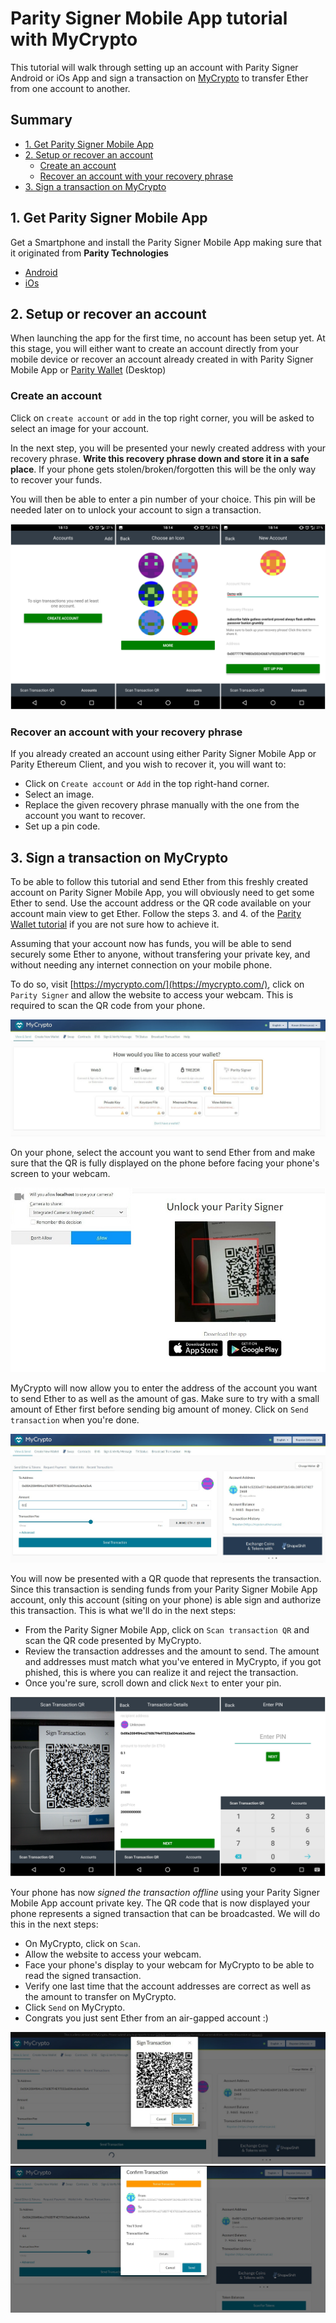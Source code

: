 # Parity Signer Mobile App tutorial with MyCrypto


This tutorial will walk through setting up an account with Parity Signer Android or iOs App and sign a transaction on [MyCrypto](https://mycrypto.com/) to transfer Ether from one account to another.

## Summary
- [1. Get Parity Signer Mobile App](#1-get-parity-signer-mobile-app)
- [2. Setup or recover an account](#2-setup-or-recover-an-account)
  - [Create an account](#create-an-account)
  - [Recover an account with your recovery phrase](#recover-an-account)
- [3. Sign a transaction on MyCrypto](#3-sign-a-transaction-on-mycrypto)


## 1. Get Parity Signer Mobile App
Get a Smartphone and install the Parity Signer Mobile App making sure that it originated from **Parity Technologies**
- [Android](https://play.google.com/store/apps/details?id=com.nativesigner)
- [iOs](https://itunes.apple.com/us/app/parity-signer/id1218174838)


## 2. Setup or recover an account
When launching the app for the first time, no account has been setup yet. At this stage, you will either want to create an account directly from your mobile device or recover an account already created in with Parity Signer Mobile App or [Parity Wallet](https://wiki.parity.io/Parity-Wallet) (Desktop)
 
### Create an account
 
Click on `create account` or `add` in the top right corner, you will be asked to select an image for your account.

In the next step, you will be presented your newly created address with your recovery phrase.
**Write this recovery phrase down and store it in a safe place**.
If your phone gets stolen/broken/forgotten this will be the only way to recover your funds.

You will then be able to enter a pin number of your choice. This pin will be needed later on to unlock your account to sign a transaction.

![create account](images/Parity-Signer-android-0.png)


### Recover an account with your recovery phrase

If you already created an account using either Parity Signer Mobile App or Parity Ethereum Client, and you wish to recover it, you will want to:
- Click on `Create account` or `Add` in the top right-hand corner.
- Select an image.
- Replace the given recovery phrase manually with the one from the account you want to recover.
- Set up a pin code.


## 3. Sign a transaction on MyCrypto

To be able to follow this tutorial and send Ether from this freshly created account on Parity Signer Mobile App, you will obviously need to get some Ether to send. Use the account address or the QR code available on your account main view to get Ether. Follow the steps 3. and 4. of the [Parity Wallet tutorial](Parity-Signer-Mobile-App-Parity-Wallet-tutorial#3-attach-a-parity-signer-mobile-app-account-to-parity-wallet) if you are not sure how to achieve it.

Assuming that your account now has funds, you will be able to send securely some Ether to anyone, without transfering your private key, and without needing any internet connection on your mobile phone.

To do so, visit [https://mycrypto.com/](https://mycrypto.com/), click on `Parity Signer` and allow the website to access your webcam. This is required to scan the QR code from your phone.

![Mycrpto parity mobile signer app](images/MyCrypto-Parity-Signer-1.jpg)

On your phone, select the account you want to send Ether from and make sure that the QR is fully displayed on the phone before facing your phone's screen to your webcam.

![Mycrpto parity mobile signer app](images/MyCrypto-Parity-Signer-2.jpg)

MyCrypto will now allow you to enter the address of the account you want to send Ether to as well as the amount of gas. Make sure to try with a small amount of Ether first before sending big amount of money. Click on `Send transaction` when you're done.

![Mycrpto parity mobile signer app](images/MyCrypto-Parity-Signer-3.jpg)

You will now be presented with a QR quode that represents the transaction. Since this transaction is sending funds from your Parity Signer Mobile App account, only this account (siting on your phone) is able sign and authorize this transaction. This is what we'll do in the next steps:
- From the Parity Signer Mobile App, click on `Scan transaction QR` and scan the QR code presented by MyCrypto.
- Review the transaction addresses and the amount to send. The amount and addresses must match what you've entered in MyCrypto, if you got phished, this is where you can realize it and reject the transaction.
- Once you're sure, scroll down and click `Next` to enter your pin.

![create account](images/Parity-Signer-android-1.png)

Your phone has now *signed the transaction offline* using your Parity Signer Mobile App account private key. The QR code that is now displayed your phone represents a signed transaction that can be broadcasted. We will do this in the next steps:
- On MyCrypto, click on `Scan`.
- Allow the website to access your webcam.
- Face your phone's display to your webcam for MyCrypto to be able to read the signed transaction.
- Verify one last time that the account addresses are correct as well as the amount to transfer on MyCrypto.
- Click `Send` on MyCrypto.
- Congrats you just sent Ether from an air-gapped account :)

![Mycrpto parity mobile signer app](images/MyCrypto-Parity-Signer-4.jpg)
![Mycrpto parity mobile signer app](images/MyCrypto-Parity-Signer-5.jpg)

